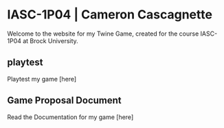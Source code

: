 # IASC-1P04 | Cameron Cascagnette

Welcome to the website for my Twine Game, created for the course IASC-1P04 at Brock University.

## playtest

Playtest my game [here]

## Game Proposal Document

Read the Documentation for my game [here]
